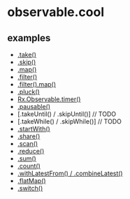 # observable.cool

## examples

- [.take()](http://observable.cool/?black=gray%24.take(3))
- [.skip()](http://observable.cool/?black=gray%24.skip(3))
- [.map()](http://observable.cool/?black=gray%24.map(function(v%2Ci)%7B%20return%20v%5B0%5D%20%7D)&red=gray%24.map(function(v%2Ci)%7B%20return%20i%20%7D))
- [.filter()](http://observable.cool/?black=gray%24.filter(function(v%2Ci)%7B%20return%20v%20%3D%3D%20'ok'%20%7D)&red=gray%24.filter(function(v%2Ci)%7B%20return%20(i%20%25%204)%20%3D%3D%200%20%7D))
- [.filter().map()](http://observable.cool/?black=gray%24.filter(function(v%2Ci)%7B%20return%20v%20%3D%3D%20'ok'%20%7D)&red=black%24.map(function()%7B%20return%20'fine'%20%7D))
- [.pluck()](http://observable.cool/?black=gray%24.timeInterval()&blue=black%24.pluck('interval')&green=black%24.pluck('value'))
- [Rx.Observable.timer()](http://observable.cool/?black=Rx.Observable.timer(0%2C%201000))
- [.pausable()](http://observable.cool/?black=gray%24.map(function%20(v)%20%7B%20return%20v%20%3D%3D%20'up'%20%7D)&red=Rx.Observable.timer(0%2C%201000)&blue=red%24.pausable(black%24))
- [.takeUntil() / .skipUntil()] // TODO
- [.takeWhile() / .skipWhile()] // TODO
- [.startWith()](http://observable.cool/?black=gray%24.map(function%20(v)%20%7B%20return%20v%20%3D%3D%20'up'%20%7D)&red=Rx.Observable.timer(0%2C%201000)&blue=red%24.pausable(black%24)&green=red%24.pausable(black%24.startWith(true)))
- [.share()](http://observable.cool/?black=gray%24.map(function%20(v)%20%7B%20return%20v%20%3D%3D%20'up'%20%7D)&red=Rx.Observable.timer(0%2C%201000).take(10)&blue=red%24.share()&green=red%24.pausable(black%24)&purple=blue%24.pausable(black%24))
- [.scan()](http://observable.cool/?black=gray%24.pluck('length')&red=black%24.scan(function(acc%2C%20v)%7Breturn%20acc%2Bv%7D%2C%200))
- [.reduce()](http://observable.cool/?black=gray%24.pluck('length').take(6)&red=black%24.reduce(function(acc%2C%20v)%7Breturn%20acc%2Bv%7D%2C%200))
- [.sum()](http://observable.cool/?black=gray%24.pluck('length').take(6)&red=black%24.sum())
- [.count()](http://observable.cool/?black=gray%24.take(6)&red=black%24.count())
- [.withLatestFrom() / .combineLatest()](http://observable.cool/?black=gray%24.map(function(v%2C%20i)%7Breturn%20i%7D)&red=Rx.Observable.timer(0%2C%201000)&green=red%24.withLatestFrom(black%24%2C%20Math.max)&purple=red%24.combineLatest(black%24%2C%20Math.max))
- [.flatMap()](http://observable.cool/?black=gray%24.flatMap(function(v)%7Breturn%20Rx.Observable.timer(500%2C%201500).take(3)%20%7D))
- [.switch()](http://observable.cool/?black=gray%24.map(function(v)%7Breturn%20Rx.Observable.timer(0%2C%201000).map(v)%7D)&blue=black%24.switch())
